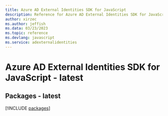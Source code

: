 ```yaml
---
title: Azure AD External Identities SDK for JavaScript
description: Reference for Azure AD External Identities SDK for JavaScript
author: xirzec
ms.author: jeffish
ms.data: 03/23/2023
ms.topic: reference
ms.devlang: javascript
ms.service: adexternalidentities
---
```

# Azure AD External Identities SDK for JavaScript - latest
## Packages - latest
[!INCLUDE [packages](ad-external-identities-index.md)]